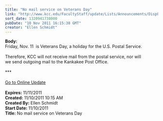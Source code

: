 ```yaml
---
title: "No mail service on Veterans Day"
link: "http://www.kcc.edu/FacultyStaff/update/Lists/Announcements/DispForm.aspx?ID=512"
sort_date: 1320941738000
pubDate: "10 Nov 2011 16:15:38 GMT"
creator: "Ellen Schmidt"
---
```


<div><b>Body:</b> <div class="ExternalClass978A6CA3B5EC4E16931EC4956B4633D8">
<div>
<div>Friday, Nov. 11  is Veterans Day, a holiday for the U.S. Postal Service.</div>
<div> </div>
<div>Therefore, KCC will not receive mail from the postal service, nor will we send outgoing mail to the Kankakee Post Office.</div>
<div> </div>
<div>***</div>
<div> </div>
<div><a href="/FacultyStaff/update/Pages/dailyupdate.aspx">Go to Online Update</a></div>
<div> </div></div></div></div>
<div><b>Expires:</b> 11/11/2011</div>
<div><b>Created:</b> 11/10/2011 10:15 AM</div>
<div><b>Created By:</b> Ellen Schmidt</div>
<div><b>Start Date:</b> 11/10/2011</div>
<div><b>Title:</b> No mail service on Veterans Day</div>
